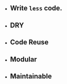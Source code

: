 * ## <strong>Write <code class="less">less</code> code.</strong>
* ## <strong>DRY</strong>
* ## <strong>Code Reuse</strong>
* ## <strong>Modular</strong>
* ## <strong>Maintainable</strong>
